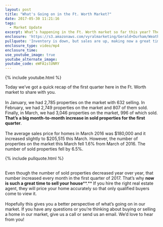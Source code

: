 ```yaml
---
layout: post
title: "What's Going on in the Ft. Worth Market?"
date: 2017-05-30 11:21:16
tags:
  - Market Update
excerpt: What’s happening in the Ft. Worth market so far this year? The key numbers are in for the first quarter and we’ve got a review for you.
enclosure: 'https://s3.amazonaws.com/vyralmarketing/Gerald+Durham/Weatherford%2C+TX+Real+Estate+First+Quarter+Fort+Worth+Update.mp4'
pullquote: 'Inventory is down, but sales are up, making now a great time to list your house.'
enclosure_type: video/mp4
enclosure_time:
use_youtube_image: true
youtube_alternate_image:
youtube_code: eWFA1slUNRY
---
```



{% include youtube.html %}

Today we’ve got a quick recap of the first quarter here in the Ft. Worth market to share with you.&nbsp;
<br>&nbsp;
<br>In January, we had 2,785 properties on the market with 632 selling. In February, we had 2,749 properties on the market and 807 of them sold. Finally, in March, we had 3,046 properties on the market, 996 of which sold. **That’s a big month-to-month increase in sold properties for the first quarter**.
<br>&nbsp;
<br>The average sales price for homes in March 2016 was $180,000 and it increased slightly to $205,515 this March. However, the number of properties on the market this March fell 1.6% from March of 2016. The number of sold properties fell by 6.5%.

{% include pullquote.html %}
<br>&nbsp;

Even though the number of sold properties decreased year over year, that number increased every month in the first quarter of 2017. That’s why **now is such a great time to sell your house****.** If you hire the right real estate agent, they will price your home accurately so that only qualified buyers come to view it.&nbsp;
<br>&nbsp;
<br>Hopefully this gives you a better perspective of what’s going on in our market. If you have any questions or you’re thinking about buying or selling a home in our market, give us a call or send us an email. We’d love to hear from you!